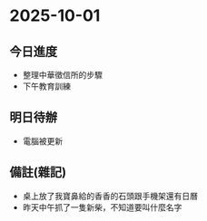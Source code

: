 # 2025-10-01

## 今日進度 
- 整理中華徵信所的步驟
- 下午教育訓練

## 明日待辦
- 電腦被更新

## 備註(雜記)
- 桌上放了我寶鼻給的香香的石頭跟手機架還有日曆
- 昨天中午抓了一隻新柴，不知道要叫什麼名字

